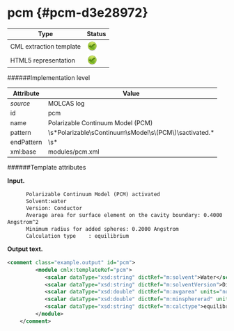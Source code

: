 # pcm {#pcm-d3e28972}


| Type                                                                                                                                                                                                  | Status                                                                                                                                                                                                |
|----|----|
| CML extraction template                                                                                                                                                                               | ![](/imgs/Total.png)                                                                                                                                                                                  |
| HTML5 representation                                                                                                                                                                                  | ![](/imgs/Total.png)                                                                                                                                                                                  |

######Implementation level

| Attribute                                                                                                                                                                                             | Value                                                                                                                                                                                                 |
|----|----|
| *source*                                                                                                                                                                                              | MOLCAS log                                                                                                                                                                                            |
| id                                                                                                                                                                                                    | pcm                                                                                                                                                                                                   |
| name                                                                                                                                                                                                  | Polarizable Continuum Model (PCM)                                                                                                                                                                     |
| pattern                                                                                                                                                                                               | \\s\*Polarizable\\sContinuum\\sModel\\s\\(PCM\\)\\sactivated.\*                                                                                                                                       |
| endPattern                                                                                                                                                                                            | \\s\*                                                                                                                                                                                                 |
| xml:base                                                                                                                                                                                              | modules/pcm.xml                                                                                                                                                                                       |

######Template attributes

**Input.**

          Polarizable Continuum Model (PCM) activated
          Solvent:water
          Version: Conductor
          Average area for surface element on the cavity boundary: 0.4000 Angstrom^2
          Minimum radius for added spheres: 0.2000 Angstrom
          Calculation type    : equilibrium
        
        

**Output text.**

```xml
<comment class="example.output" id="pcm">
         <module cmlx:templateRef="pcm">
            <scalar dataType="xsd:string" dictRef="m:solvent">Water</scalar>
            <scalar dataType="xsd:string" dictRef="m:solventVersion">Dielectric</scalar>
            <scalar dataType="xsd:double" dictRef="m:avgarea" units="nonsi:angstrom2">0.4000</scalar>
            <scalar dataType="xsd:double" dictRef="m:minsphererad" units="nonsi:angstrom">0.2000</scalar>
            <scalar dataType="xsd:string" dictRef="m:calctype">equilibrium</scalar>
         </module>            
    </comment>
```
